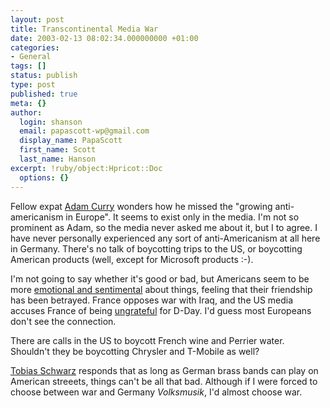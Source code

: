 ```yaml
---
layout: post
title: Transcontinental Media War
date: 2003-02-13 08:02:34.000000000 +01:00
categories:
- General
tags: []
status: publish
type: post
published: true
meta: {}
author:
  login: shanson
  email: papascott-wp@gmail.com
  display_name: PapaScott
  first_name: Scott
  last_name: Hanson
excerpt: !ruby/object:Hpricot::Doc
  options: {}
---
```

<p>Fellow expat <a title="Adam Curry's Weblog" href="http://live.curry.com/2003/02/12.html#a3078">Adam Curry</a> wonders how he missed the "growing anti-americanism in Europe". It seems to exist only in the media. I'm not so prominent as Adam, so the media never asked me about it, but I to agree. I have never personally experienced any sort of anti-Americanism at all here in Germany. There's no talk of boycotting trips to the US, or boycotting American products (well, except for Microsoft products :-). </p>
<p>I'm not going to say whether it's good or bad, but Americans seem to be more <a href="http://denbeste.nu/cd_log_entries/2003/02/Clashofcultures.shtml">emotional and sentimental</a> about things, feeling that their friendship has been betrayed. France opposes war with Iraq, and the US media accuses France of being <a href="http://www.nypost.com/seven/02102003/index.shtml">ungrateful</a> for D-Day. I'd guess most Europeans don't see the connection.</p>
<p>There are calls in the US to boycott French wine and Perrier water. Shouldn't they be boycotting Chrysler and T-Mobile as well?</p>
<p><a title="t.com - almost a diary. Tobias Schwarz' blog. - Tobi's thoughts, opinions & ideas." href="http://tschwarz.blogspot.com/2003_02_09_tschwarz_archive.html#%20%20%20%20%20%20%20%20%20%20%20%20%20%20%20%20%20%20%20%20%20%20%20%2089007741">Tobias Schwarz</a> responds that as long as German brass bands can play on American streeets, things can't be all that bad. Although if I were forced to choose between war and Germany <em>Volksmusik</em>, I'd almost choose war.</p>
